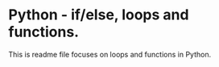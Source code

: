 # Python - if/else, loops and functions. 
This is readme file focuses on loops and functions in Python. 

